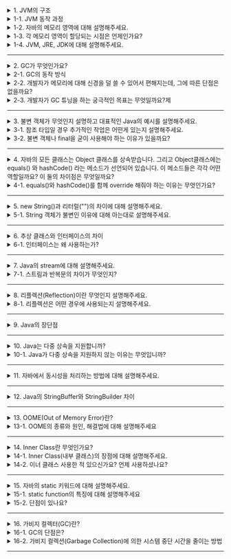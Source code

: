 <details>
  <summary>1. JVM의 구조</summary>
  <li> Class Loader:<ul>
    <li> JVM 내로 클래스 파일을 로드하고, 링크를 통해 배치하는 작업을 수행하는 모듈</li>
    <li> 런타임 시에 동적으로 클래스를 로드한다.</li></ul></li>
<li> Execution Engine:<ul>
    <li> 클래스 로더를 통해 JVM 내의 Runtime Data Area에 배치된 바이트 코드들을 명렁어 단위로 읽어서 실행</li>
    <li> 인터프리터 방식, JIT 컴파일러 방식</li></ul></li>
<li> Garbage Collector:<ul>
    <li> Garbage Collector(GC)는 힙 메모리 영역에 생성된 객체들 중에서 참조되지 않은 객체들을 탐색 후 제거하는 역할</li>
    <li> 이때, GC가 역할을 하는 시간은 언제인지 정확히 알 수 없다.</li></ul></li>
<li> Runtime Data Area:<ul>
    <li> JVM의 메모리 영역으로 자바 애플리케이션을 실행할 때 사용되는 데이터들을 적재하는 영역</li></ul></li>
</details>
<details>
  <summary>1-1. JVM 동작 과정</summary>
  자바 컴파일러(javac)가 자바 소스코드(`.java`)를 읽어 자바 바이트코드(`.class`)로 변환시킵니다.<br>
  Class Loader를 통해 class 파일들을 JVM으로 로딩합니다.<br>
  로딩된 class파일들은 Execution Engine을 통해 해석됩니다.<br>
  해석된 바이트코드는 Runtime Data Areas에 배치되어 실질적인 수행이 이루어집니다.
</details>
<details>
  <summary>1-2. 자바의 메모리 영역에 대해 설명해주세요.</summary>
  자바의 메모리 공간은 크게 Method 영역, Stack 영역, Heap 영역으로 구분되고, 데이터 타입에 따라 할당됩니다.

<li> 메소드(Method) 영역 : 전역변수와 static 변수를 저장하며, Method 영역은 프로그램의 시작부터 종료까지 메모리에 남아있다.</li>
<li> 스택(Stack) 영역 : 지역변수와 매개변수 데이터 값이 저장되는 공간이며, 메소드가 호출될 때 메모리에 할당되고 종료되면 메모리가 해제된다. LIFO(Last In First Out) 구조를 갖고 변수에 새로운 데이터가 할당되면 이전 데이터는 지워진다.</li>
<li> 힙(Heap) 영역 : 프로그램 상에서 데이터를 저장하기 위해 런타임시 동적으로 할당하여 사용하는 메모리 영역으로 new 키워드로 생성되는 객체(인스턴스), 배열 등이 저장되된다.객체가  더 이상 쓰이지 않거나, 명시적으로 Null 선언시 GC 대상이 된다.</li>
</details>
<details>
  <summary>1-3. 각 메모리 영역이 할당되는 시점은 언제인가요?</summary>
  <li> Method 영역 : JVM이 동작해서 클래스가 로딩될 때 생성</li>
<li> Stack 영역 : 메소드가 호출될 때 할당</li>
<li> Heap 영역 : 런타임시 할당</li>
</details>
<details>
  <summary>1-4. JVM, JRE, JDK에 대해 설명해주세요.</summary>
  <li> JDK: 개발자들이 자바로 개발하는데 사용되는 SDK 키트, 자바를 개발할 때 필요한 라이브러리와 JRE가 포함</li>
<li> JRE: 자바 실행환경으로 JVM과 자바 프로그램을 실행시킬 때 필요한 라이브러리 API를 함께 묶어서 배포되는 패키지</li>
<li> JVM: 자바 가상머신으로 자바를 돌리는 프로그램, 자바 프로그램을 실행하기 위해서는 반드시 자바 가상 머신이 필요 (JRE에 포함)</li>
</details>

---

<details>
  <summary>2. GC가 무엇인가요?</summary>
  자바의 메모리 관리 방법으로 Heap 영역에서 동적으로 할당했던 메모리 중 필요 없게 된 메모리 객체를 모아 주기적으로 제거하는 프로세스
</details>
<details>
  <summary>2-1. GC의 동작 방식</summary>
  GC의 작업을 수행하기 위해 JVM이 어플리케이션의 실행을 잠시 멈추고, GC를 실행하는 쓰레드를 제외한 모든 쓰레드들의 작업을 중단 후 (Stop The World 과정) 사용하지 않는 메모리를 제거(Mark and Sweep 과정)하고 작업이 재개됩니다. GC의 작업은 Young 영역에 대한 Minor GC와 Old 영역에 대한 Major GC로 구분됩니다.
</details>
<details>
  <summary>2-2. 개발자가 메모리에 대해 신경을 덜 쓸 수 있어서 편해지는데, 그에 따른 단점은 없을까요?</summary>
  stop-the-world
    <li> GC를 실행하기 위해 JVM이 애플리케이션 실행을 멈추는 것을 의미하는데, stop-the-world가 발생하면 GC를 실행하는 쓰레드를 제외한 나머지 쓰레드는 모두 작업을 멈춥니다.</li>
    <li> GC 작업을 완료한 후 중단한 작업을 다시 시작합니다.</li>
    <li> 👉 GC 튜닝은 stop-the-world 시간을 줄이는 것을 의미합니다.</li>
</details>
<details>
  <summary>2-3. 개발자가 GC 튜닝을 하는 궁극적인 목표는 무엇일까요?제</summary>
  빠른 처리 속도를 달성하면서 stop-the-world의 최소화를 충족시키는 것이 목표입니다.
</details>

---

<details>
  <summary>3. 불변 객체가 무엇인지 설명하고 대표적인 Java의 예시를 설명해주세요.</summary>
  불변 객체는 객체 생성 이후 내부의 상태가 변하지 않는 객체를 말합니다. Java에서는 필드가 원시 타입인 경우 final 키워드를 사용해 불변 객체를 만들 수 있고, 참조 타입일 경우엔 추가적인 작업이 필요합니다.
</details>
<details>
  <summary>3-1. 참조 타입일 경우 추가적인 작업은 어떤게 있는지 설명해주세요.</summary>
  참조 타입은 대표적으로 1.객체를 참조할 수도 있고, 2.배열이나 3.List 등을 참조할 수 있습니다.

1. 참조 변수가 일반 객체인 경우 객체를 사용하는 필드의 참조 변수도 불변 객체로 변경해야 합니다.

2. 배열일 경우 배열을 받아 copy해서 저장하고, getter를 clone으로 반환하도록 하면 됩니다. (배열을 그대로 참조하거나, 반환할 경우 외부에서 내부 값을 변경할 수 있음. 때문에 clone을 반환해 외부에서 값 변경하지 못하게 함)

3. 리스트인 경우에도 배열과 마찬가지로 생성시 새로운 List를 만들어 값을 복사하도록 해야 합니다.배열과 리스트는 내부를 복사하여 전달하는데, 이를방어적 복사(defensive-copy)라고 합니다.
</details>
<details>
  <summary>3-2. 불변 객체나 final을 굳이 사용해야 하는 이유가 있을까요?</summary>

1. Thread-Safe하여 병렬 프로그래밍에 유용하며, 동기화를 고려하지 않아도 된다.(공유 자원이 불변이기 때문에 항상 동일한 값을 반환하기 때문)

2. 실패 원자적인 메소드를 만들 수 있다.(어떠한 예외가 발생되더라도 메소드 호출 전의 상태를 유지할 수 있어 예외 발생 전과 똑같은 상태로 다음 로직 처리 가능)

3. 부수효과를 피해 오류를 최소화 할 수 있다. ※ 부수효과 : 변수의 값이 바뀌거나 객체의 필드 값을 설정하거나 예외나 오류가 발생하여 실행이 중단되는 현상

4. 메소드 호출 시 파라미터 값이 변하지 않는다는 것을 보장할 수 있다.

5. 가비지 컬렉션 성능을 높일 수 있다.(가비지 컬렉터가 스캔하는 객체의 수가 줄기 때문에 GC 수행 시 지연시간도 줄어든다.)
</details>

---

<details>
  <summary>4. 자바의 모든 클래스는 Object 클래스를 상속받습니다. 그리고 Object클래스에는 equals() 와 hashCode() 라는 메소드가 선언되어 있습니다. 이 메소드들은 각각 어떤 역할일까요? 이 둘의 차이점은 무엇일까요?</summary>
  <li> equals()<ul>
    <li> 2개의 객체가 참조하는 것이 동일한지를 확인 👉 동일성(Identity)비교</li>
    <li> 즉, 2개의 객체가 가리키는 곳이 동일한 메모리 주소일 경우에만 동일한 객체가 된다.</li>
    <li> 하지만 프로그래밍을 하다보면 동일한 객체가 메모리 상에 여러 개 띄워져있는 경우가 있다. 해당 객체는 서로 다른 메모리에 띄워져있으므로 동일한(Identity) 객체가 아니다. 하지만 프로그래밍 상으로는 같은 값을 지니므로 같은 객체로 인식되어야 하는데, 이러한 동등성(Equality)을 위해 우리는 값으로 객체를 비교하도록 equals 메소드를 오버라이딩 해주는 것이다.</li></ul></li>
<li> hashCode()<ul>
    <li> 실행 중에(Runtime) 객체의 유일한 integer값을 반환한다.</li>
    <li> Object 클래스에서는 heap에 저장된 객체의 메모리 주소를 반환하도록 되어있다. (항상 그런 것은 아니다.)</li></ul></li>
</details>
<details>
  <summary>4-1. equals()와 hashCode()를 함께 override 해줘야 하는 이유는 무엇인가요?</summary>
  <li> `equals()`메서드를 오버라이딩하는 것은 메모리 주소가 다른 두 객체의 논리적 지위가 동일하다고 선언하는 것입니다.</li>
<li> 만약 `hashCode()`를 `equals()`와 함께 재정의하지 않으면 hash 값을 사용하는 Collection(HashSet, HashMap, HashTable)을 사용할 때 중복을 판단할 때 문제가 발생합니다.<ul>
    <li> HashTable(다른 Hash Collection 역시 동일)은 `<key, value>` 형태로 데이터를 저장합니다. 이 때 해시 함수를 이용해 키값 기준 고유 식별값인 해시값을 만듭니다. 이 해시값을 버킷에 저장합니다.</li>
    <li> 하지만 HashTable의 크기는 한정적이기 때문에 서로 다른 객체라 하더라도 같은 해시값을 가질 수 있습니다. (=> Hash Collisions; 해시충돌)</li>
    <li> 이처럼 같은 해시값의 버킷 안에 다른 객체가 있는 경우 `equals()`를 사용합니다.</li></ul></li>
<li> if) `hashCode()`를 재정의하지 않으면<ul>
    <li> 같은 값 객체라도 해시 값이 다를 수 있습니다. => HashTable에서 해당 객체가 저장된 버킷을 찾을 수 없습니다.</li></ul></li>
<li> if) `equals()`를 재정의하지 않으면<ul>
    <li> `hashCode()`가 만든 해시값을 이용해 객체가 저장된 버킷을 찾을 수는 있지만 해당 객체가 자신과 같은 객체인지 값을 비교할 수 없기 때문에 null을 리턴하게 됩니다.</li></ul></li>
</details>

---

<details>
  <summary>5. new String()과 리터럴("")의 차이에 대해 설명해주세요.</summary>
  new String()은 new 키워드로 새로운 객체를 생성하기 때문에 Heap 메모리 영역에 저장되고, ""는 Heap 안에 있는 String Constant Pool 영역에 저장됩니다.
</details>
<details>
  <summary>5-1. String 객체가 불변인 이유에 대해 아는대로 설명해주세요.</summary>
  
1. 캐싱 기능에 의한 메모리 절약과 속도 향상

- Java에서 String 객체들은 Heap의 String Pool 이라는 공간에 저장되는데, 참조하려는 문자열이 String Pool에 존재하는 경우 새로 생성하지 않고 Pool에 있는 객체를 사용하기 때문에 특정 문자열 값을 재사용하는 빈도가 높을 수록 상당한 성능 향상을 기대할 수 있다.

2. thread-safe

- String 객체는 불변이기 때문에 여러 쓰레드에서 동시에 특정 String 객체를 참조하더라도 안전하다.

3. 보안기능

- 중요한 데이터를 문자열로 다루는 경우 강제로 해당 참조에 대한 문자열 값을 바꾸는 것이 불가능하기 때문에 보안에 유리하다.
</details>

---
<details>
  <summary>6. 추상 클래스와 인터페이스의 차이</summary>
  <li>Interface:<ul>
    <li> 다중 상속 지원</li>
    <li> 추상 메서드만 가진다.</li>
    <li> 내부의 모든 필드는 public static final 상수</li>
    <li> abstract, default, private 제어자를 통해 구체적인 메서드를 가질 수 있다.</li>
    <li> 인터페이스는 클래스와 별도로 **구현 객체가 같은 동작을 한다는 것을 보장**하기 위해 사용하는 것에 초점</li></ul></li>
<li>abstract class:<ul>
    <li> 단일 상속만 가능</li>
    <li> 일반 클래스처럼 일반적인 필드, 메서드, 생성자를 가질 수 있음.</li>
    <li> 추상클래스는 클래스간의 연관 관계를 구축하는 것에 초점을 둔다.</li></ul></li>
</details>
<details>
  <summary>6-1. 인터페이스는 왜 사용하는가?</summary>
  인터페이스는 메서드의 틀을 미리 만들어 개발자 간의 의사소통 혼선을 줄여주고 다형성 개발에 유리함을 가져다주는 객체이다.
</details>

---

<details>
  <summary>7. Java의 stream에 대해 설명해주세요.</summary>
  Java 8부터 추가된 기술로 람다를 활용해 배열과 컬렉션을 함수형으로 간단하게 처리할 수 있는 기술이다.
</details>
<details>
  <summary>7-1. 스트림과 반복문의 차이가 무엇인지?</summary>
  1. 코드의 가독성<br>
스트림은 데이터 소스를 추상화하고, 데이터를 다루는데 자주 사용되는 메소드를 정의해 놓아서 데이터 소스에 상관없이 모두 같은 방식으로 다룰 수 있으므로 코드의 재사용성이 높아진다.<br>
2. 병렬 처리 구현의 차이
<li>for: 구체적인 로직을 나누어 구현하고 합쳐야 합니다.</li>
<li>stream: parallelStream()으로 쉽게 처리됩니다.</li>
</details>

---
<details>
  <summary>8. 리플렉션(Reflection)이란 무엇인지 설명해주세요.</summary>
  리플렉션이란 구체적인 클래스 타입을 알지 못해도 그 클래스의 메소드, 타입, 변수들에 접근할 수 있도록 해주는 자바 API 입니다.
</details>
<details>
  <summary>8-1. 리플렉션은 어떤 경우에 사용되는지 설명해주세요.</summary>
  코드를 작성할 시점에는 어떤 타입의 클래스를 사용할지 모르지만, 런타임 시점에 지금 실행되고 있는 클래스를 가져와서 실행해야 하는 경우 사용됩니다.<br>
프레임워크나 IDE에서 이런 동적인 바인딩을 이용한 기능을 제공합니다. intelliJ의 자동완성 기능, 스프링의 어노테이션이 리플렉션을 이용한 기능이라 할 수 있습니다.
</details>

---
<details>
  <summary>9. Java의 장단점</summary>
  <li> 장점<ul>
    <li> JVM 위에서 동작하기 때문에 운영체제에 독립적이다.</li>
    <li> 가비지컬렉터가 메모리를 관리해주기 때문에 편리하다.</li></ul></li>
<li> 단점<ul>
    <li> JVM 위에서 동작하기 때문에 실행 속도가 상대적으로 느리다.</li>
    <li> 다중 상속이나 타입에 엄격하는 등 제약이 많다.</li></ul></li>
</details>

---
<details>
  <summary>10. Java는 다중 상속을 지원합니까?</summary>
  아니요.
</details>
<details>
  <summary>10-1. Java가 다중 상속을 지원하지 않는 이유는 무엇입니까?</summary>
  다중 상속을 지원하면 다이아몬드 문제가 발생할 수 있기 때문입니다. 또한 구조 파악이 어렵습니다.

다이아몬드 문제: 예를 들어 Fruit 클래스에 있는 eat() 메서드를 Apple과 Banana 클래스가 각각 구현을 한 상황에서, Food라는 클래스가 Apple과 Banana를 다중 상속 받는다면 코드의 충돌이 발생하게 됩니다.
</details>

---
<details>
  <summary>11. 자바에서 동시성을 처리하는 방법에 대해 설명해주세요.</summary>
  <li> 스레드 동기화: 멀티스레드 환경에서 여러 스레드가 하나의 공유자원에 동시에 접근하지 못하도록 막는것을 말하며 synchronized라는 키워드를 통해 동기화한다.</li>
<li> 동시성 컬렉션 사용 e.g. ConcurrentHashMap, CopyOnWriteArrayList</li>
<li> CompletableFuture: CompletableFuture 클래스는 비동기 프로그래밍을 위한 기능을 제공합니다. 이를 사용하면 비동기 작업의 결과를 효율적으로 처리하고, 여러 비동기 작업을 조합하거나 연결할 수 있습니다.</li>
</details>

---
<details>
  <summary>12. Java의 StringBuffer와 StringBuilder 차이</summary>
  Java에서 StringBuffer와 StringBuilder는 모두 문자열을 다루기 위해 사용되지만, 주요 차이점은 동기화 여부에 있습니다.<br>
<li> StringBuffer는 동기화 지원 : 여러 스레드가 동시에 StringBuffer 객체를 수정하려고 할 때, 한 번에 하나의 스레드만 변경할 수 있도록 한다. 그래서 StringBuilder보다 느릴 수 있다.</li>
<li> StringBuillder는 동기화 지원 X: 따라서 멀티스레드 환경에서 안전하지 않을 수 있지만, 빠르다!</li>
</details>

---
<details>
  <summary>13. OOME(Out of Memory Error)란?</summary>
  객체를 생성하는 과정에서 힙 공간에 객체를 할당하기 위한 공간이 부족할 경우 발생한다.
</details>
<details>
  <summary>13-1. OOME의 종류와 원인, 해결법에 대해 설명해주세요</summary>
  <li> java.lang.OutOfMemoryError: Java heap space(Java 힙 공간)<ul>
    <li> 원인<ul>
        <li> 자바 힙 공간에 새로운 객체를 생성할 수 없는 경우에 발생한다.</li>
        <li> 메모리 누수가 아닌 지정한 힙 크기(혹은 기본 크기)가 애플리케이션에 충분하지 않은 경우에도 발생한다.</li>
        <li> 혹은, 생명주기가 긴 애플리케이션의 경우 finalize를 과도하게 사용할 때 발생하기도 한다.<ul>
            <li> finalize는 소멸을 명시적으로 할 때 사용하나 GC에 마킹하는 데 오래걸리는 단점이 있다.</li></ul></li>
        </ul></li>
    <li> 조치<ul>
        <li> JVM Option 을 통해 Heap size 를 늘려 해결할 수 있다.</li></ul></li></ul></li>
<li> java.lang.OutOfMemoryError: GC Overhead limit exceeded(GC 오버헤드 한도 초과)<ul>
    <li> 원인<ul>
        <li> 메모리가 부족하여 가비지 컬렉션이 이루어졌지만, 새로 확보된 메모리가 전체 메모리의 2% 미만일 때 발생한다.</li>
        <li> 더 이상 가비지 컬렉션을 할 수 없을 정도로 메모리를 사용한다는 것이다.</li></ul></li>
    <li> 조치<ul>
        <li> 힙 크기를 늘린다.</li>
        <li> XX:-UseGCOverheadLimit 선택사항을 추가하여 java.lang.OutOfMemoryError가 발생하는 초과 오버헤드 GC 제한 명령을 해제할 수 있다.</li></ul></li></ul></li>
</details>

---
<details>
  <summary>14. Inner Class란 무엇인가요?</summary>
  하나의클래스 내부에 선언된 또 다른 클래스를 말합니다.
</details>
<details>
  <summary>14-1. Inner Class(내부 클래스)의 장점에 대해 설명해주세요.</summary>
  만약 해당 클래스가 하나의 클래스하고만 관계를 맺는 경우, 이너클래스로 작성하는 것이 유지보수 면이나 코드의 이해성 면에서 편리해집니다.

또한 더욱 타이트한 캡슐화 적용이 가능해집니다. 캡슐화를 통해 외부에서의 접근을 차단하면서도, 내부 클래스에서 외부 클래스의 멤버들을 제약 없이 쉽게 접근할 수 있어 구조적인 프로그래밍이 가능해집니다. 또한 클래스 구조를 숨김으로써 코드의 복잡성도 줄일 수 있습니다.
</details>
<details>
  <summary>14-2. 이너 클래스 사용한 적 있으신가요? 언제 사용하셨나요?</summary>
  내용
</details>

---
<details>
  <summary>15. 자바의 static 키워드에 대해 설명해주세요.</summary>
  Java에서 Static 키워드를 사용한다는 것은 메모리에 한번 할당되어 프로그램이 종료될 때 해제되는 것을 의미합니다.
</details>
<details>
  <summary>15-1. static function의 특징에 대해 설명해주세요</summary>
  static 메모리 영역에 존재하므로 객체가 생성되기 이전에 이미 할당이 되어 있습니다. 그렇기 때문에 객체의 생성없이 호출하여 사용할 수 있습니다.

주로 유틸성 함수에 사용됩니다.
</details>
<details>
  <summary>15-2. 단점이 있나요?</summary>
  static 키워드가 붙은 변수나 함수는 자바의 메모리 영역에서 static 메모리에 위치하게 됩니다. static 영역은 Garbage Collector의 영역 밖이기 때문에 static을 자주 사용한다면 메모리 효율성을 떨어뜨리게 됩니다.
</details>

---
<details>
  <summary>16. 가비지 컬렉터(GC)란?</summary>
  '더이상 참조되지 않는 메모리'인 가비지를 청소해주는 JVM의 실행 엔진의 한 요소입니다. JVM은 new와 같은 연산에 의해 새롭게 생성된 객체들 중에서 더이상 참조되지 않는 객체를 정리해줍니다. 가비지 컬렉터는 Heap 영역을 위주로 탐색하며 메모리를 정리해줍니다.
</details>
<details>
  <summary>16-1. GC의 단점은?</summary>
  stop-the-world: GC를 실행하기 위해 JVM이 애플리케이션 실행을 멈추는 것을 의미하는데, stop-the-world가 발생하면 GC를 실행하는 쓰레드를 제외한 나머지 쓰레드는 모두 작업을 멈춥니다.
</details>
<details>
  <summary>16-2. 가비지 컬렉션(Garbage Collection)에 의한 시스템 중단 시간을 줄이는 방법</summary>
  <li> 옵션을 변경하여 GC의 성능을 높이기<ul>
    <li> young 영역과 old 영역의 힙 크기를 높여 GC의 빈도를 줄이는 것</li>
    <li> 객체의 할당과 promotion을 줄이는 것</li></ul></li>
<li> 설정을 변경하여 GC의 성능을 높이기<ul>
    <li> 애플리케이션을 중단시킨 후에 GC를 병렬로 동시에 진행시키는 것</li>
    <li> 애플리케이션과 GC작업을 동시에(concurrent) 진행시키는 것</li></ul></li>
<li> 개발자의 코드를 변경하여 GC의 성능을 높이기<ul>
    <li> Collection 등을 활용할 때 사용할 객체의 크기를 명시해주기</li>
    <li> 스트림을 바로 사용하기<ul>
        <li> 변경 전: byte[] fileData = readFileToByteArray(new File("myfile.txt"));</li>
        <li> 변경 후: FileInputStream fis = new FileInputStream(fileName);</li></ul></li>
    <li> 불변(Immutable) 객체 사용하기</li></ul></li>
</details>

---